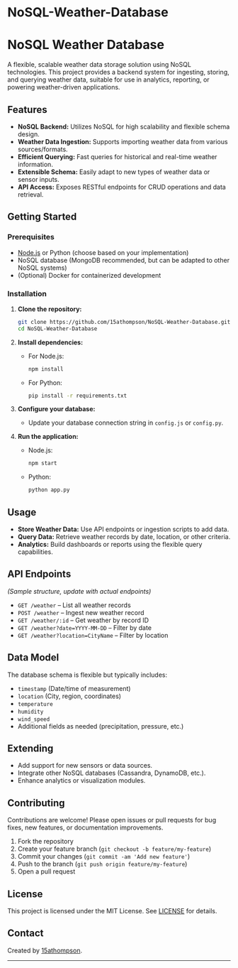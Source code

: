# NoSQL-Weather-Database

# NoSQL Weather Database

A flexible, scalable weather data storage solution using NoSQL technologies. This project provides a backend system for ingesting, storing, and querying weather data, suitable for use in analytics, reporting, or powering weather-driven applications.

## Features

- **NoSQL Backend:** Utilizes NoSQL for high scalability and flexible schema design.
- **Weather Data Ingestion:** Supports importing weather data from various sources/formats.
- **Efficient Querying:** Fast queries for historical and real-time weather information.
- **Extensible Schema:** Easily adapt to new types of weather data or sensor inputs.
- **API Access:** Exposes RESTful endpoints for CRUD operations and data retrieval.

## Getting Started

### Prerequisites

- [Node.js](https://nodejs.org/) or Python (choose based on your implementation)
- NoSQL database (MongoDB recommended, but can be adapted to other NoSQL systems)
- (Optional) Docker for containerized development

### Installation

1. **Clone the repository:**
    ```bash
    git clone https://github.com/15athompson/NoSQL-Weather-Database.git
    cd NoSQL-Weather-Database
    ```

2. **Install dependencies:**
    - For Node.js:
        ```bash
        npm install
        ```
    - For Python:
        ```bash
        pip install -r requirements.txt
        ```

3. **Configure your database:**
    - Update your database connection string in `config.js` or `config.py`.

4. **Run the application:**
    - Node.js:
        ```bash
        npm start
        ```
    - Python:
        ```bash
        python app.py
        ```

## Usage

- **Store Weather Data:** Use API endpoints or ingestion scripts to add data.
- **Query Data:** Retrieve weather records by date, location, or other criteria.
- **Analytics:** Build dashboards or reports using the flexible query capabilities.

## API Endpoints

_(Sample structure, update with actual endpoints)_

- `GET /weather` – List all weather records
- `POST /weather` – Ingest new weather record
- `GET /weather/:id` – Get weather by record ID
- `GET /weather?date=YYYY-MM-DD` – Filter by date
- `GET /weather?location=CityName` – Filter by location

## Data Model

The database schema is flexible but typically includes:

- `timestamp` (Date/time of measurement)
- `location` (City, region, coordinates)
- `temperature`
- `humidity`
- `wind_speed`
- Additional fields as needed (precipitation, pressure, etc.)

## Extending

- Add support for new sensors or data sources.
- Integrate other NoSQL databases (Cassandra, DynamoDB, etc.).
- Enhance analytics or visualization modules.

## Contributing

Contributions are welcome! Please open issues or pull requests for bug fixes, new features, or documentation improvements.

1. Fork the repository
2. Create your feature branch (`git checkout -b feature/my-feature`)
3. Commit your changes (`git commit -am 'Add new feature'`)
4. Push to the branch (`git push origin feature/my-feature`)
5. Open a pull request

## License

This project is licensed under the MIT License. See [LICENSE](LICENSE) for details.

## Contact

Created by [15athompson](https://github.com/15athompson).

---
